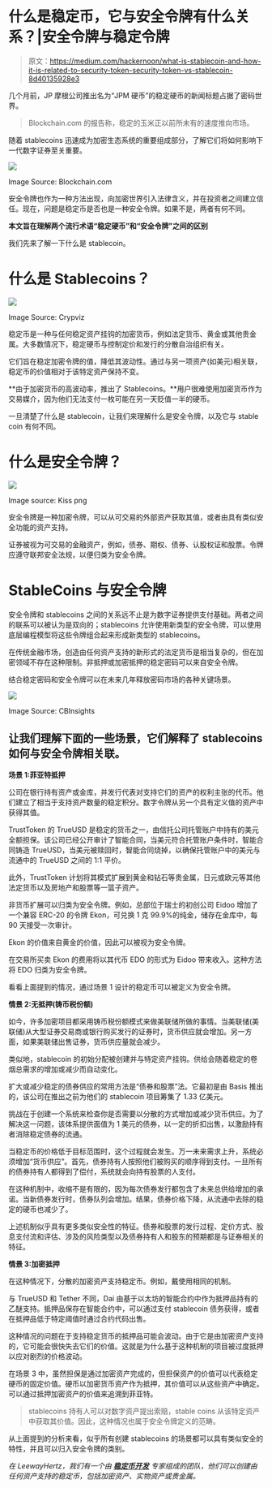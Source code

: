 # 什么是稳定币，它与安全令牌有什么关系？|安全令牌与稳定令牌

> 原文：<https://medium.com/hackernoon/what-is-stablecoin-and-how-it-is-related-to-security-token-security-token-vs-stablecoin-8d40135928e3>

几个月前，JP 摩根公司推出名为“JPM 硬币”的稳定硬币的新闻标题占据了密码世界。

> Blockchain.com 的报告称，稳定的玉米正以前所未有的速度推向市场。

随着 stablecoins 迅速成为加密生态系统的重要组成部分，了解它们将如何影响下一代数字证券至关重要。

![](img/75c2eebc64086ff78fadbbfaf3a77961.png)

Image Source: Blockchain.com

安全令牌也作为一种方法出现，向加密世界引入法律含义，并在投资者之间建立信任。现在，问题是稳定币是否也是一种安全令牌。如果不是，两者有何不同。

**本文旨在理解两个流行术语“稳定硬币”和“安全令牌”之间的区别**

我们先来了解一下什么是 stablecoin。

# 什么是 Stablecoins？

![](img/41ad7c77c3ced6dac734ad109bac01fb.png)

Image Source: Crypviz

稳定币是一种与任何稳定资产挂钩的加密货币，例如法定货币、黄金或其他贵金属。大多数情况下，稳定硬币与控制定价和发行的分散自治组织有关。

它们旨在稳定加密令牌的值，降低其波动性。通过与另一项资产(如美元)相关联，稳定币的价值相对于该特定资产保持不变。

**由于加密货币的高波动率，推出了 Stablecoins。**用户很难使用加密货币作为交易媒介，因为他们无法支付一枚可能在另一天贬值一半的硬币。

一旦清楚了什么是 stablecoin，让我们来理解什么是安全令牌，以及它与 stable coin 有何不同。

# 什么是安全令牌？

![](img/2aa966b50ac280c8205ffa1bc5d8dbce.png)

Image source: Kiss png

安全令牌是一种加密令牌，可以从可交易的外部资产获取其值，或者由具有类似安全功能的资产支持。

证券被视为可交易的金融资产，例如，债券、期权、债券、认股权证和股票。令牌应遵守联邦安全法规，以便归类为安全令牌。

# StableCoins 与安全令牌

安全令牌和 stablecoins 之间的关系远不止是为数字证券提供支付基础。两者之间的联系可以被认为是双向的；stablecoins 允许使用新类型的安全令牌，可以使用底层编程模型将这些令牌组合起来形成新类型的 stablecoins。

在传统金融市场，创造由任何资产支持的新形式的法定货币是相当复杂的，但在加密领域不存在这种限制。非抵押或加密抵押的稳定密码可以来自安全令牌。

结合稳定密码和安全令牌可以在未来几年释放密码市场的各种关键场景。

![](img/e66c221f8f78e087877060fe17ef294f.png)

Image Source: CBInsights

## 让我们理解下面的一些场景，它们解释了 stablecoins 如何与安全令牌相关联。

**场景 1:菲亚特抵押**

公司在银行持有资产或金库，并发行代表对支持它们的资产的权利主张的代币。他们建立了相当于支持资产数量的稳定积分。数字令牌从另一个具有定义值的资产中获得其值。

TrustToken 的 TrueUSD 是稳定的货币之一，由信托公司托管账户中持有的美元全额担保。该公司已经公开审计了智能合同，当美元符合托管账户条件时，智能合同铸造 TrueUSD，当美元被赎回时，智能合同烧掉，以确保托管账户中的美元与流通中的 TrueUSD 之间的 1:1 平价。

此外，TrustToken 计划将其模式扩展到黄金和钻石等贵金属，日元或欧元等其他法定货币以及房地产和股票等一篮子资产。

非货币扩展可以归类为安全令牌。例如，总部位于瑞士的初创公司 Eidoo 增加了一个兼容 ERC-20 的令牌 Ekon，可兑换 1 克 99.9%的纯金，储存在金库中，每 90 天接受一次审计。

Ekon 的价值来自黄金的价值，因此可以被视为安全令牌。

在交易所买卖 Ekon 的费用将以其代币 EDO 的形式为 Eidoo 带来收入。这种方法将 EDO 归类为安全令牌。

看看上面提到的情况，通过场景 1 设计的稳定币可以被定义为安全令牌。

**情景 2:无抵押(铸币税份额)**

如今，许多加密项目都采用铸币税份额模式来做美联储所做的事情。当美联储(美联储)从大型证券交易商或银行购买发行的证券时，货币供应就会增加。另一方面，如果美联储出售证券，货币供应量就会减少。

类似地，stablecoin 的初始分配被创建并与特定资产挂钩。供给会随着稳定的卷烟总需求的增加或减少而自动变化。

扩大或减少稳定的债券供应的常用方法是“债券和股票”法。它最初是由 Basis 推出的，该公司在推出之前为他们的 stablecoin 项目筹集了 1.33 亿美元。

挑战在于创建一个系统来检查你是否需要以分散的方式增加或减少货币供应。为了解决这一问题，该体系提供面值为 1 美元的债券，以一定的折扣出售，以激励持有者消除稳定债券的流通。

当稳定币的价格低于目标范围时，这个过程就会发生。万一未来需求上升，系统必须增加“货币供应”。首先，债券持有人按照他们被购买的顺序得到支付。一旦所有的债券持有人都得到了偿付，系统就会向持有股票的人支付。

在这种机制中，收缩不是有限的，因为每次债券发行都包含了未来总供给增加的承诺。当新债券发行时，债券队列会增加。结果，债券价格下降，从流通中去除的稳定的硬币也减少了。

上述机制似乎具有更多类似安全性的特征。债券和股票的发行过程、定价方式、股息支付流和评估、涉及的风险类型以及债券持有人和股东的预期都是与证券相关的特征。

**情景 3:加密抵押**

在这种情况下，分散的加密资产支持稳定币。例如，戴使用相同的机制。

与 TrueUSD 和 Tether 不同，Dai 由基于以太坊的智能合约中作为抵押品持有的乙醚支持。抵押品保存在智能合约中，可以通过支付 stablecoin 债务获得，或者在抵押品低于特定阈值时通过合约代码出售。

这种情况的问题在于支持稳定货币的抵押品可能会波动。由于它是由加密资产支持的，它可能会很快失去它们的价值。这就是为什么基于这种机制的项目被过度抵押以应对剧烈的价格波动。

在场景 3 中，虽然担保是通过加密资产完成的，但担保资产的价值可以代表稳定硬币的固定价值。硬币以加密货币资产作为抵押，其价值可以从这些资产中确定。可以通过抵押加密资产的价值来追溯到菲亚特。

> stablecoins 持有人可以对数字资产提出索赔，stable coins 从该特定资产中获取其价值。因此，这种情况也属于安全令牌定义的范畴。

从上面提到的分析来看，似乎所有创建 stablecoins 的场景都可以具有类似安全的特性，并且可以归入安全令牌的类别。

*在 LeewayHertz，我们有一个由* [***稳定币开发***](https://www.leewayhertz.com/stablecoin-development/?utm_source=hackernoon_leewayhertz) *专家组成的团队，他们可以创建由任何资产支持的稳定币，包括加密资产、实物资产或贵金属。*